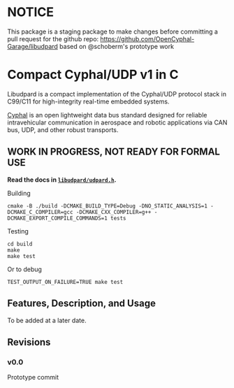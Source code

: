 # NOTICE

This package is a staging package to make changes before committing a pull request for the github repo: https://github.com/OpenCyphal-Garage/libudpard based on @schoberm's prototype work

# Compact Cyphal/UDP v1 in C

Libudpard is a compact implementation of the Cyphal/UDP protocol stack in C99/C11 for high-integrity real-time
embedded systems.

[Cyphal](https://opencyphal.org) is an open lightweight data bus standard designed for reliable intravehicular
communication in aerospace and robotic applications via CAN bus, UDP, and other robust transports.

## WORK IN PROGRESS, NOT READY FOR FORMAL USE

**Read the docs in [`libudpard/udpard.h`](/libudpard/udpard.h).**

Building
```
cmake -B ./build -DCMAKE_BUILD_TYPE=Debug -DNO_STATIC_ANALYSIS=1 -DCMAKE_C_COMPILER=gcc -DCMAKE_CXX_COMPILER=g++ -DCMAKE_EXPORT_COMPILE_COMMANDS=1 tests
```
Testing
```
cd build
make
make test
```
Or to debug
```
TEST_OUTPUT_ON_FAILURE=TRUE make test
```

## Features, Description, and Usage

To be added at a later date.

## Revisions
### v0.0

Prototype commit
